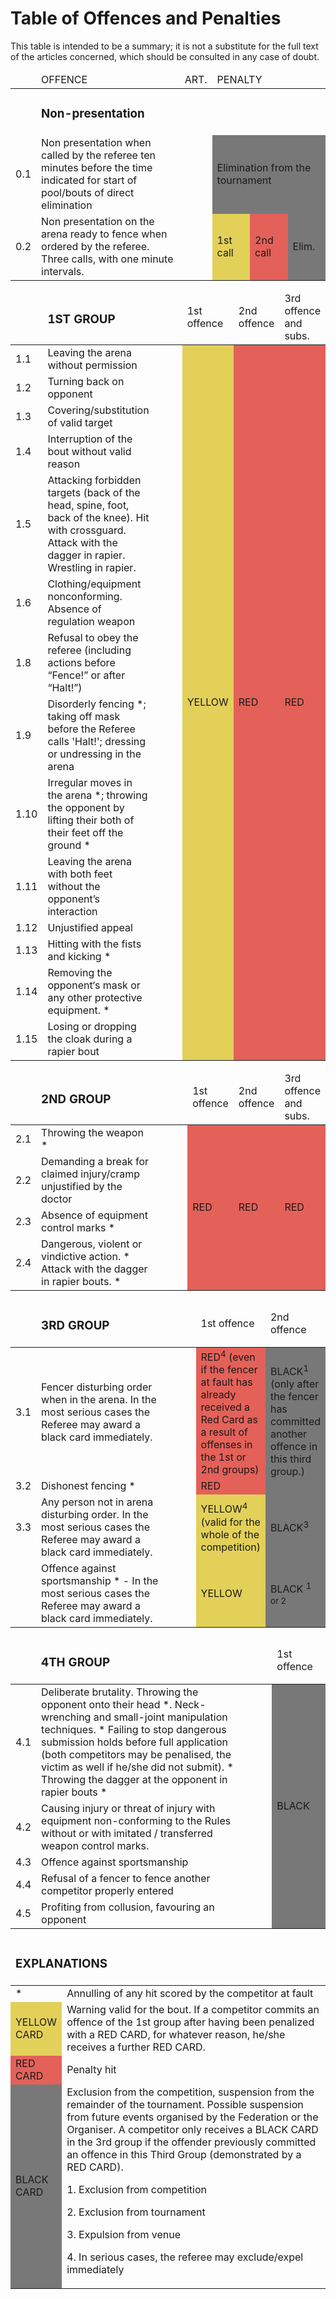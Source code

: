 # Table of Offences and Penalties

This table is intended to be a summary; it is not a substitute for the full text of the articles
concerned, which should be consulted in any case of doubt.

<table>
  <colgroup>
    <col width="8%">
    <col width="*">
    <col width="10%">
    <col width="12%">
    <col width="12%">
    <col width="12%">
  </colgroup>
  <thead>
    <tr>
      <td>
      </td>
      <td>OFFENCE
      </td>
      <td>ART.
      </td>
      <td colspan="3" >PENALTY
      </td>
    </tr>
  </thead>
  <tbody>
    <tr>
      <td>
      </td>
      <td>
        <h3>Non-presentation</h3>
      </td>
     <td>
     </td>
     <td colspan="3" >
     </td>
    </tr>
    <tr>
      <td>0.1
      </td>
      <td>Non presentation when called by the referee ten minutes before the time indicated for start of pool/bouts of direct elimination
      </td>
      <td>
      </td>
      <td colspan="3" bgcolor="#787878">Elimination from the tournament
      </td>
    </tr>
    <tr>
      <td>0.2
      </td>
      <td>Non presentation on the arena ready to fence when ordered by the referee. Three calls, with one minute intervals.
      </td>
      <td>
      </td>
      <td bgcolor="#E3D059">1st call
      </td>
      <td bgcolor="#E36159">2nd call
      </td>
      <td bgcolor="#787878">Elim.
      </td>
    </tr>
   </tbody>
</table>

<table>
  <colgroup>
    <col width="8%">
    <col width="*">
    <col width="10%">
    <col width="12%">
    <col width="12%">
    <col width="12%">
  </colgroup>
  <thead>
    <tr>
      <td>
      </td>
      <td colspan="2" >
        <h3>1ST GROUP</h3>
      </td>
      <td>1st offence
      </td>
      <td>2nd offence
      </td>
      <td>3rd offence and subs.
      </td>
    </tr>
  </thead>
  <tbody>
    <tr>
      <td>1.1
      </td>
      <td>Leaving the arena without permission
      </td>
      <td>
      </td>
      <td rowspan="15" bgcolor="#E3D059">YELLOW
      </td>
      <td rowspan="15" bgcolor="#E36159">RED
      </td>
      <td rowspan="15" bgcolor="#E36159">RED
      </td>
    </tr>
    <tr>
      <td>1.2
      </td>
      <td>Turning back on opponent
      </td>
      <td>
      </td>
    </tr>
    <tr>
      <td>1.3
      </td>
      <td>Covering/substitution of valid target
      </td>
      <td>
      </td>
    </tr>
    <tr>
      <td>1.4
      </td>
      <td>Interruption of the bout without valid reason
      </td>
      <td>
      </td>
    </tr>
    <tr>
      <td>1.5
      </td>
      <td>Attacking forbidden targets (back of the head, spine, foot, back of the knee). Hit with crossguard. Attack with the dagger in rapier. Wrestling in rapier.
      </td>
      <td>
      </td>
    </tr>
    <tr>
      <td>1.6
      </td>
      <td>Clothing/equipment nonconforming. Absence of regulation weapon
      </td>
      <td>
      </td>
    </tr>
    <tr>
      <td>1.8
      </td>
      <td>Refusal to obey the referee (including actions before “Fence!” or after “Halt!”)
      </td>
      <td>
      </td>
    </tr>
    <tr>
      <td>1.9
      </td>
      <td>Disorderly fencing *; taking off mask before the Referee calls 'Halt!'; dressing or undressing in the arena
      </td>
      <td>
      </td>
    </tr>
    <tr>
      <td>1.10
      </td>
      <td>Irregular moves in the arena *; throwing the opponent by lifting their both of their feet off the ground *
      </td>
      <td>
      </td>
    </tr>
    <tr>
      <td>1.11
      </td>
      <td>Leaving the arena with both feet without the opponent’s interaction
      </td>
      <td>
      </td>
    </tr>
    <tr>
      <td>1.12
      </td>
      <td>Unjustified appeal
      </td>
      <td>
      </td>
    </tr>
    <tr>
      <td>1.13
      </td>
      <td>Hitting with the fists and kicking *
      </td>
      <td>
      </td>
    </tr>
    <tr>
      <td>1.14
      </td>
      <td>Removing the opponent‘s mask or any other protective equipment. *
      </td>
      <td>
      </td>
    </tr>
    <tr>
      <td>1.15
      </td>
      <td>Losing or dropping the cloak during a rapier bout
      </td>
      <td>
      </td>
    </tr>
  </tbody>
</table>

<table>
  <colgroup>
    <col width="8%">
    <col width="*">
    <col width="10%">
    <col width="12%">
    <col width="12%">
    <col width="12%">
  </colgroup>
  <thead>
    <tr>
      <td>
      </td>
      <td colspan="2" >
        <h3>2ND GROUP</h3>
      </td>
      <td>1st offence
      </td>
      <td>2nd offence
      </td>
      <td>3rd offence and subs.
      </td>
    </tr>
    </thead>
    <tbody>
    <tr>
      <td>2.1
      </td>
      <td>Throwing the weapon *
      </td>
      <td>
      </td>
      <td rowspan="4" bgcolor="#E36159">RED
      </td>
      <td rowspan="4" bgcolor="#E36159">RED
      </td>
      <td rowspan="4" bgcolor="#E36159">RED
      </td>
    </tr>
    <tr>
      <td>2.2
      </td>
      <td>Demanding a break for claimed injury/cramp unjustified by the doctor
      </td>
      <td>
      </td>
    </tr>
    <tr>
      <td>2.3
      </td>
      <td>Absence of equipment control marks *
      </td>
      <td>
      </td>
    </tr>
    <tr>
      <td>2.4
      </td>
      <td>Dangerous, violent or vindictive action. * Attack with the dagger in rapier bouts. *
      </td>
      <td>
      </td>
    </tr>
   <tbody>
</table>

<table>
  <colgroup>
    <col width="8%">
    <col width="*">
    <col width="10%">
    <col width="17%">
    <col width="17%">
  </colgroup>
  <thead>
    <tr>
      <td>
      </td>
      <td colspan="2" >
        <h3>3RD GROUP</h3>
      </td>
      <td>1st offence
      </td>
      <td>2nd offence
      </td>
    </tr>
  </thead>
  <tbody>
    <tr>
      <td>3.1
      </td>
      <td>Fencer disturbing order when in the arena. In the most serious cases the Referee may award a black card immediately.
      </td>
      <td>
      </td>
      <td bgcolor="#E36159">RED<sup>4</sup> (even if the fencer at fault has already received a Red Card as a result of offenses in the 1st or 2nd groups)
      </td>
      <td rowspan="2" bgcolor="#787878">BLACK<sup>1 </sup>(only after the fencer has committed another offence in this third group.)
      </td>
    </tr>
    <tr>
      <td>3.2
      </td>
      <td>Dishonest fencing *
      </td>
      <td>
      </td>
      <td bgcolor="#E36159">RED
      </td>
    </tr>
    <tr>
      <td>3.3
      </td>
      <td>Any person not in arena disturbing order. In the most serious cases the Referee may award a black card immediately.
      </td>
      <td>
      </td>
      <td bgcolor="#E3D059">YELLOW<sup>4</sup> (valid for the whole of the competition)
      </td>
      <td bgcolor="#787878">BLACK<sup>3</sup>
      </td>
    </tr>
    <tr>
      <td>
      </td>
      <td>Offence against sportsmanship * - In the most serious cases the Referee may award a black card immediately.
      </td>
      <td>
      </td>
      <td bgcolor="#E3D059">YELLOW
      </td>
      <td bgcolor="#787878">BLACK <sup>1 or 2</sup>
      </td>
    </tr>
  </tbody>
</table>

<table>
  <colgroup>
    <col width="8%">
    <col width="*">
    <col width="10%">
    <col width="17%">
  </colgroup>
  <thead>
    <tr>
      <td>
      </td>
      <td colspan="2" >
        <h3>4TH GROUP</h3>
      </td>
      <td>1st offence
      </td>
    </tr>
   </thead>
   <tbody>
    <tr>
      <td>4.1
      </td>
      <td>Deliberate brutality. Throwing the opponent onto their head *. Neck-wrenching and small-joint manipulation techniques. * Failing to stop dangerous submission holds before full application (both competitors may be penalised, the victim as well if he/she did not submit). * Throwing the dagger at the opponent in rapier bouts *
      </td>
      <td>
      </td>
      <td rowspan="5" bgcolor="#787878">BLACK
      </td>
    </tr>
    <tr>
      <td>4.2
      </td>
      <td>Causing injury or threat of injury with equipment non-conforming to the Rules without or with imitated / transferred weapon control marks.
      </td>
      <td>
      </td>
    </tr>
    <tr>
      <td>4.3
      </td>
      <td>Offence against sportsmanship
      </td>
      <td>
      </td>
    </tr>
    <tr>
      <td>4.4
      </td>
      <td>Refusal of a fencer to fence another competitor properly entered
      </td>
      <td>
      </td>
    </tr>
    <tr>
      <td>4.5
      </td>
      <td>Profiting from collusion, favouring an opponent
      </td>
      <td>
      </td>
    </tr>
  </tbody>
</table>

<table>
  <colgroup>
    <col width="15%">
    <col width="85%">
  </colgroup>
  <thead>
    <tr>
      <td colspan="2" >
        <h3>EXPLANATIONS</h3>
      </td>
    </tr>
  </thead>
  <tbody>
    <tr>
      <td>*</td>
      <td>Annulling of any hit scored by the competitor at fault</td>
    </tr>
    <tr>
      <td bgcolor="#E3D059">YELLOW CARD
      </td>
      <td>Warning valid for the bout. If a competitor commits an offence of the 1st group after having been penalized with a RED CARD, for whatever reason, he/she receives a further RED CARD.
      </td>
    </tr>
    <tr>
      <td bgcolor="#E36159">RED CARD
      </td>
      <td>Penalty hit
      </td>
    </tr>
    <tr>
      <td bgcolor="#787878">BLACK CARD
      </td>
      <td>Exclusion from the competition, suspension from the remainder of the tournament.
     Possible suspension from future events organised by the Federation or the Organiser.
     A competitor only receives a BLACK CARD in the 3rd group if the offender previously committed an offence in this Third Group (demonstrated by a RED CARD).
     <p>
     <p>1. Exclusion from competition
     <p>2. Exclusion from tournament
     <p>3. Expulsion from venue
     <p>4. In serious cases, the referee may exclude/expel immediately
     </td>
    </tr>
  </tbody>
</table>
